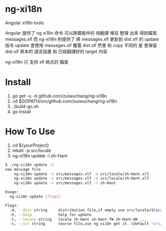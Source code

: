 # ng-xi18n
Angular xi18n tools

Angular 提供了 ng xi18n 命令 可以將模板中的 待翻譯 條目 整理 出來 得到檔案 messages.xlf 而 ng-xi18n 則提供了 將 messages.xlf 更新到 dist.xlf 的 update 指令 update 會使用 messages.xlf 覆蓋 dist.xlf 然會 和 copy 不同的 是 會保留 dist.xlf 原本的 語言設置 和 已經翻譯好的 target 內容

ng-xi18n 只 支持 xlf 格式的 檔案

# Install
1. go get -u -d github.com/zuiwuchang/ng-xi18n
2. cd $GOPATH/src/github.com/zuiwuchang/ng-xi18n
3. ./build-go.sh
4. go install

# How To Use
1. cd ${yourProject}
2. mkdir -p src/locale
3. ng-xi18n update -l zh-Hant
```bash
$ ./ng-xi18n update -h
new message file
	ng-xi18n update -s src/messages.xlf -d src/locale/zh-Hant.xlf 
	ng-xi18n update -s src/messages.xlf -d src/locale/zh-Hant.xlf
	ng-xi18n update -s src/messages.xlf -l zh-Hant

Usage:
  ng-xi18n update [flags]

Flags:
  -d, --dist string     distribution file,if empty use src/locale/$locale.xlf
  -h, --help            help for update
  -l, --locale string   locale zh-Hant zh-Hant-TW zh-Hant-HK ...
  -s, --src string      source file,use ng xi18n get it. (default "src/messages.xlf")
```

